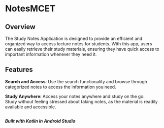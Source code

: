 # NotesMCET


## Overview
The Study Notes Application is designed to provide an efficient and organized way to access lecture notes for students. With this app, users can easily retrieve their study materials, ensuring they have quick access to important information whenever they need it.

## Features
**Search and Access**: Use the search functionality and browse through categorized notes to access the information you need.

**Study Anywhere**: Access your notes anywhere and study on the go.  
Study without feeling stressed about taking notes, as the material is readily available and accessible.
## 

***Built with Kotlin in Android Studio***


